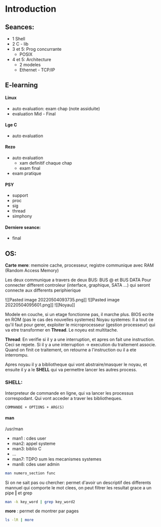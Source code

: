 # Introduction
## Seances:
- 1 Shell
- 2 C - lib
- 3 et 5: Prog concurrante
	- POSIX
- 4 et 5: Architecture
	- 2 modeles
	- Ethernet - TCP/IP

## E-learning
#### Linux
- auto evaluation: exam chap (note assiduite)
- evaluation Mid - Final
#### Lge C
- auto evaluation
#### Rezo
- auto evaluation
	- xam definitif chaque chap
	- exam final
- exam pratique
#### PSY
- support
- proc
- sig
- thread
- simphony

#### Derniere seance:
- final 

## OS:
**Carte** **mere**:
	memoire cache, processeur, registre
communique avec RAM (Random Access Memory)

Les deux communique a travers de deux BUS:
	BUS @ et BUS DATA
Pour connecter different controleur (interface, graphique, SATA ...) qui seront connecte aux differents periphierique

![[Pasted image 20220504093735.png]]
![[Pasted image 20220504095601.png]]
![[Noyau]]

Modele en couche, si un etage fonctionne pas, il marche plus. 
BIOS ecrite en ROM (pas le cas des nouvelles systemes)
Noyau systemes: Il a tout ce qu'il faut pour gerer, exploiter le microprocesseur (gestion processeur) qui va etre transformer en **Thread**.
Le noyeu est multitache.

**Thread**: En verifie si il y a une interruption, et apres on fait une instruction. Ceci se repete. Si il y a une interruption -> execution du traitement associe. Quand on finit ce traitement, on retourne a l'instruction ou il a ete interrompu.  

Apres noyau il y a bibliotheque qui vont abstraire/masquer le noyau, et ensuite il y a le **SHELL** qui va permettre lancer les autres process.

### **SHELL**: 
Interpreteur de commande en ligne, qui va lancer les processus correspodant. Qui vont acceder a traver les bibliotheques. 

	COMMANDE + OPTIONS + ARG(S) 

#### man
/usr/man
 - man1 : cdes user
 - man2: appel systeme
 - man3: biblio C
 - ...
 - man7: TDPO sum les mecanismes systemes
 - man8: cdes user admin

```sh
man numero_section func
```
Si on ne sait pas ou chercher: permet d'avoir un descriptif des differents mannuel qui comporte le mot clees, on peut filtrer les resultat grace a un pipe **|**  et grep
```sh
man -k key_word | grep key_word2
```
**more** : permet de montrer par pages
```sh
ls -lR | more
```